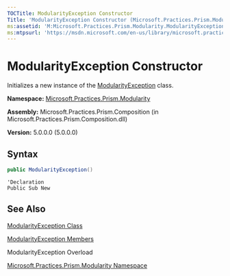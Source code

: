 ```yaml
---
TOCTitle: ModularityException Constructor
Title: 'ModularityException Constructor (Microsoft.Practices.Prism.Modularity)'
ms:assetid: 'M:Microsoft.Practices.Prism.Modularity.ModularityException.\#ctor'
ms:mtpsurl: 'https://msdn.microsoft.com/en-us/library/microsoft.practices.prism.modularity.modularityexception.modularityexception(v=pandp.50)'
---
```


# ModularityException Constructor

Initializes a new instance of the [ModularityException](https://msdn.microsoft.com/en-us/library/microsoft.practices.prism.modularity.modularityexception(v=pandp.50)) class.

**Namespace:** [Microsoft.Practices.Prism.Modularity](https://msdn.microsoft.com/en-us/library/microsoft.practices.prism.modularity(v=pandp.50))

**Assembly:** Microsoft.Practices.Prism.Composition (in Microsoft.Practices.Prism.Composition.dll)

**Version:** 5.0.0.0 (5.0.0.0)

## Syntax

```C#
public ModularityException()
```

```VB
'Declaration
Public Sub New
```

## See Also

[ModularityException Class](https://msdn.microsoft.com/en-us/library/microsoft.practices.prism.modularity.modularityexception(v=pandp.50))

[ModularityException Members](https://msdn.microsoft.com/en-us/library/microsoft.practices.prism.modularity.modularityexception_members(v=pandp.50))

ModularityException Overload

[Microsoft.Practices.Prism.Modularity Namespace](https://msdn.microsoft.com/en-us/library/microsoft.practices.prism.modularity(v=pandp.50))
